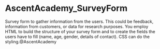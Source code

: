 # AscentAcademy_SurveyForm
Survey form to gather information from the users. This could be feedback, information from customers, or data for research purposes. You employ HTML to build the structure of your survey form and to create the fields the users have to fill (name, age, gender, details of contact). CSS can do the styling.@AscentAcademy
